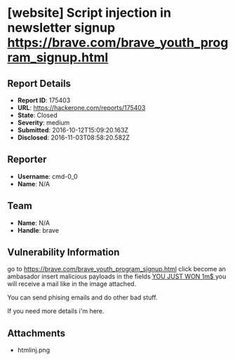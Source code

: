 # [website] Script injection in newsletter signup https://brave.com/brave_youth_program_signup.html

## Report Details
- **Report ID**: 175403
- **URL**: https://hackerone.com/reports/175403
- **State**: Closed
- **Severity**: medium
- **Submitted**: 2016-10-12T15:09:20.163Z
- **Disclosed**: 2016-11-03T08:58:20.582Z

## Reporter
- **Username**: cmd-0_0
- **Name**: N/A

## Team
- **Name**: N/A
- **Handle**: brave

## Vulnerability Information
go to https://brave.com/brave_youth_program_signup.html
click become an ambasador
insert malicious payloads in the fields <a href='evil,com'>YOU JUST WON 1m$ </a>
you will receive a mail like in the image attached.

You can send phising emails and do other bad stuff.

If you need more details i'm here.

## Attachments
- htmlinj.png
